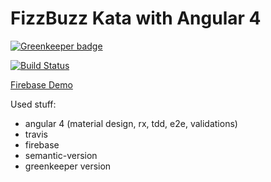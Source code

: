 # FizzBuzz Kata with Angular 4

[![Greenkeeper badge](https://badges.greenkeeper.io/jrgcubano/ng-fizzbuzz.svg)](https://greenkeeper.io/)

[![Build Status](https://travis-ci.org/jrgcubano/ng-fizzbuzz.svg?branch=master)](https://travis-ci.org/jrgcubano/ng-fizzbuzz)

[Firebase Demo](https://fizzbuzzkata.firebaseapp.com/)

Used stuff:
* angular 4 (material design, rx, tdd, e2e, validations)
* travis
* firebase
* semantic-version
* greenkeeper version


